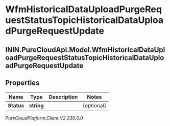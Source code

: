 # WfmHistoricalDataUploadPurgeRequestStatusTopicHistoricalDataUploadPurgeRequestUpdate

## ININ.PureCloudApi.Model.WfmHistoricalDataUploadPurgeRequestStatusTopicHistoricalDataUploadPurgeRequestUpdate

## Properties

|Name | Type | Description | Notes|
|------------ | ------------- | ------------- | -------------|
| **Status** | **string** |  | [optional] |



_PureCloudPlatform.Client.V2 230.0.0_
